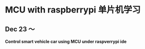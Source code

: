 # MCU with raspberrypi 单片机学习

## Dec 23 ～


#### Control smart vehicle car using MCU under raspverrypi ide 
